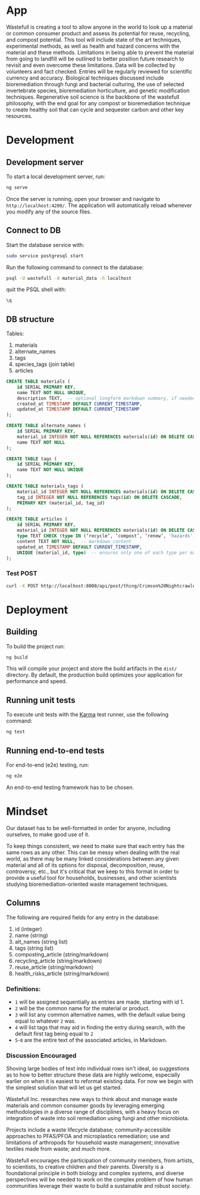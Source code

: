 # App
Wastefull is creating a tool to allow anyone in the world to look up a material or common consumer product and assess its potential for reuse, recycling, and compost potential. This tool will include state of the art techniques, experimental methods, as well as health and hazard concerns with the material and these methods. Limitations in being able to prevent the material from going to landfill will be outlined to better position future research to revisit and even overcome these limitations.  Data will be collected by volunteers and fact checked. Entries will be regularly reviewed for scientific currency and accuracy.  Biological techniques discussed include bioremediation through fungi and bacterial culturing, the use of selected invertebrate species, bioremediation horticulture, and genetic modification techniques. Regenerative soil science is the backbone of the wastefull philosophy, with the end goal for any compost or bioremediation technique to create healthy soil that can cycle and sequester carbon and other key resources.

# Development

## Development server

To start a local development server, run:

```bash
ng serve
```

Once the server is running, open your browser and navigate to `http://localhost:4200/`. The application will automatically reload whenever you modify any of the source files.

## Connect to DB

Start the database service with:

```bash
sudo service postgresql start
```

Run the following command to connect to the database:

```bash
psql -U wastefull -d material_data -h localhost
```

quit the PSQL shell with:
```bash
\q
```

## DB structure

Tables:
1. materials
2. alternate_names
3. tags
4. species_tags (join table)
5. articles

```sql
CREATE TABLE materials (
    id SERIAL PRIMARY KEY,
    name TEXT NOT NULL UNIQUE,
    description TEXT,  -- optional longform markdown summary, if needed
    created_at TIMESTAMP DEFAULT CURRENT_TIMESTAMP,
    updated_at TIMESTAMP DEFAULT CURRENT_TIMESTAMP
);

CREATE TABLE alternate_names (
    id SERIAL PRIMARY KEY,
    material_id INTEGER NOT NULL REFERENCES materials(id) ON DELETE CASCADE,
    name TEXT NOT NULL
);

CREATE TABLE tags (
    id SERIAL PRIMARY KEY,
    name TEXT NOT NULL UNIQUE
);

CREATE TABLE materials_tags (
    material_id INTEGER NOT NULL REFERENCES materials(id) ON DELETE CASCADE,
    tag_id INTEGER NOT NULL REFERENCES tags(id) ON DELETE CASCADE,
    PRIMARY KEY (material_id, tag_id)
);

CREATE TABLE articles (
    id SERIAL PRIMARY KEY,
    material_id INTEGER NOT NULL REFERENCES materials(id) ON DELETE CASCADE,
    type TEXT CHECK (type IN (‘recycle’, ‘compost’, ‘renew’, 'hazards')),
    content TEXT NOT NULL,  -- markdown content
    updated_at TIMESTAMP DEFAULT CURRENT_TIMESTAMP,
    UNIQUE (material_id, type)  -- ensures only one of each type per material
);

```

### Test POST
```bash
curl -X POST http://localhost:8000/api/post/thing/Crimson%20Nightcrawler -d "A nocturnal gecko engineered for low-light environments"
```
# Deployment
## Building

To build the project run:

```bash
ng build
```

This will compile your project and store the build artifacts in the `dist/` directory. By default, the production build optimizes your application for performance and speed.

## Running unit tests

To execute unit tests with the [Karma](https://karma-runner.github.io) test runner, use the following command:

```bash
ng test
```

## Running end-to-end tests

For end-to-end (e2e) testing, run:

```bash
ng e2e
```

An end-to-end testing framework has to be chosen.

# Mindset
Our dataset has to be well-formatted in order for anyone, including ourselves, to make good use of it.

To keep things consistent, we need to make sure that each entry has the same rows as any other. This can be messy when dealing with the real world, as there may be many linked considerations between any given material and all of its options for disposal, decomposition, reuse, controversy, etc., but it's critical that we keep to this format in order to provide a useful tool for households, businesses, and other scientists studying bioremediation-oriented waste management techniques.

Columns
--
The following are required fields for any entry in the database:

 1. id (integer)
 2. name (string)
 3. alt_names (string list)
 4. tags (string list)
 5. composting_article (string/markdown)
 6. recycling_article (string/markdown)
 7. reuse_article (string/markdown)
 8. health_risks_article (string/markdown)

### Definitions:
- `1` will be assigned sequentially as entries are made, starting with id 1.
- `2` will be the common name for the material or product.
- `3` will list any common alternative names, with the default value being equal to whatever `2` was.
- `4` will list tags that may aid in finding the entry during search, with the default first tag being equal to `2`
- `5`-`8` are the entire text of the associated articles, in Markdown.

### Discussion Encouraged
Shoving large bodies of text into individual rows isn't ideal, so suggestions as to how to better structure these data are highly welcome, especially earlier on when it is easiest to reformat existing data. For now we begin with the simplest solution that will let us get started.

Wastefull Inc. researches new ways to think about and manage waste materials and common consumer goods by leveraging emerging methodologies in a diverse range of disciplines, with a heavy focus on integration of waste into soil remediation using fungi and other microbiota. 

Projects include a waste lifecycle database; community-accessible approaches to PFAS/PFOA and microplastics remediation; use and limitations of arthropods for household waste management; innovative textiles made from waste; and much more. 

Wastefull encourages the participation of community members, from artists, to scientists, to creative children and their parents. Diversity is a foundational principle in both biology and complex systems, and diverse perspectives will be needed to work on the complex problem of how human communities leverage their waste to build a sustainable and robust society.
